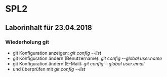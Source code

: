 # SPL2

## Laborinhalt für 23.04.2018

### Wiederholung git

* git Konfiguration anzeigen: *git config --list*
* git Konfiguration ändern (Benutzername): *git config --global user.name <username>*
* git Konfiguration ändern (E-Mail): *git config --global user.email <usermail>*
* und überprüfen mit *git config --list*
